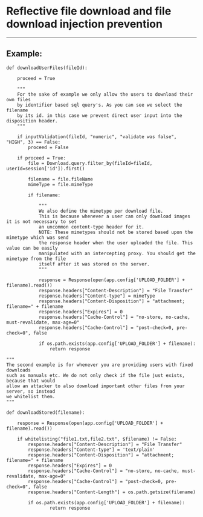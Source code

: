 # Reflective file download and file download injection prevention
-------

## Example:

    
	def downloadUserFiles(fileId):
		
		proceed = True

		"""
		For the sake of example we only allow the users to download their own files
		by identifier based sql query's. As you can see we select the filename
		by its id. in this case we prevent direct user input into the disposition header.
		"""

		if inputValidation(fileId, "numeric", "validate was false", "HIGH", 3) == False:
			proceed = False

		if proceed = True:
			file = Download.query.filter_by(fileId=fileId, userId=session['id']).first()

			filename = file.fileName
			mimeType = file.mimeType

			if filename:

				"""
				We also define the mimetype per download file.
				This is because whenever a user can only download images it is not necessary to set
				an uncommon content-type header for it.
				NOTE: These mimetypes should not be stored based upon the mimetype which was send
				the response header when the user uploaded the file. This value can be easily
				manipulated with an intercepting proxy. You should get the mimetype from the file
				itself after it was stored on the server.
				"""

				response = Response(open(app.config['UPLOAD_FOLDER'] + filename).read())
				response.headers["Content-Description"] = "File Transfer"
				response.headers["Content-type"] = mimeType
				response.headers["Content-Disposition"] = "attachment; filename=" + filename
				response.headers["Expires"] = 0
				response.headers["Cache-Control"] = "no-store, no-cache, must-revalidate, max-age=0"
				response.headers["Cache-Control"] = "post-check=0, pre-check=0", false

				if os.path.exists(app.config['UPLOAD_FOLDER'] + filename):
        			return response

	"""
	The second example is for whenever you are providing users with fixed downloads
	such as manuals etc. We do not only check if the file just exists, because that would
	allow an attacker to also download important other files from your server, so instead
	we whitelist them.
	"""
	
	def downloadStored(filename):

		response = Response(open(app.config['UPLOAD_FOLDER'] + filename).read())

		if whitelisting("file1.txt,file2.txt", $filename) != False:
			response.headers["Content-Description"] = "File Transfer"
			response.headers["Content-type"] = 'text/plain'
			response.headers["Content-Disposition"] = "attachment; filename=" + filename
			response.headers["Expires"] = 0
			response.headers["Cache-Control"] = "no-store, no-cache, must-revalidate, max-age=0"
			response.headers["Cache-Control"] = "post-check=0, pre-check=0", false
			response.headers["Content-Length"] = os.path.getsize(filename)

			if os.path.exists(app.config['UPLOAD_FOLDER'] + filename):
        			return response
			